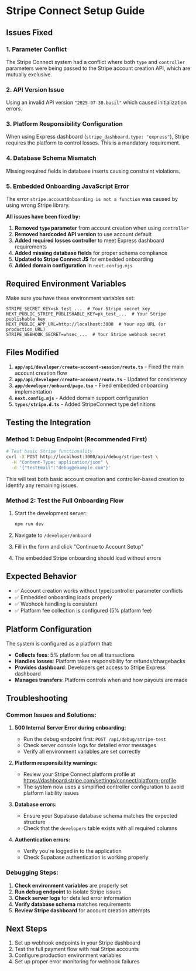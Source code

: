 # Stripe Connect Setup Guide

## Issues Fixed

### 1. Parameter Conflict
The Stripe Connect system had a conflict where both `type` and `controller` parameters were being passed to the Stripe account creation API, which are mutually exclusive.

### 2. API Version Issue  
Using an invalid API version `"2025-07-30.basil"` which caused initialization errors.

### 3. Platform Responsibility Configuration
When using Express dashboard (`stripe_dashboard.type: "express"`), Stripe requires the platform to control losses. This is a mandatory requirement.

### 4. Database Schema Mismatch
Missing required fields in database inserts causing constraint violations.

### 5. Embedded Onboarding JavaScript Error
The error `stripe.accountOnboarding is not a function` was caused by using wrong Stripe library.

**All issues have been fixed by:**
1. **Removed `type` parameter** from account creation when using `controller`
2. **Removed hardcoded API version** to use account default
3. **Added required losses controller** to meet Express dashboard requirements
4. **Added missing database fields** for proper schema compliance
5. **Updated to Stripe Connect JS** for embedded onboarding
6. **Added domain configuration** in `next.config.mjs`

## Required Environment Variables

Make sure you have these environment variables set:

```env
STRIPE_SECRET_KEY=sk_test_...  # Your Stripe secret key
NEXT_PUBLIC_STRIPE_PUBLISHABLE_KEY=pk_test_...  # Your Stripe publishable key
NEXT_PUBLIC_APP_URL=http://localhost:3000  # Your app URL (or production URL)
STRIPE_WEBHOOK_SECRET=whsec_...  # Your Stripe webhook secret
```

## Files Modified

1. **`app/api/developer/create-account-session/route.ts`** - Fixed the main account creation flow
2. **`app/api/developer/create-account/route.ts`** - Updated for consistency  
3. **`app/developer/onboard/page.tsx`** - Fixed embedded onboarding implementation
4. **`next.config.mjs`** - Added domain support configuration
5. **`types/stripe.d.ts`** - Added StripeConnect type definitions

## Testing the Integration

### Method 1: Debug Endpoint (Recommended First)

```bash
# Test basic Stripe functionality
curl -X POST http://localhost:3000/api/debug/stripe-test \
  -H "Content-Type: application/json" \
  -d '{"testEmail":"debug@example.com"}'
```

This will test both basic account creation and controller-based creation to identify any remaining issues.

### Method 2: Test the Full Onboarding Flow

1. Start the development server:
   ```bash
   npm run dev
   ```

2. Navigate to `/developer/onboard`

3. Fill in the form and click "Continue to Account Setup"

4. The embedded Stripe onboarding should load without errors

## Expected Behavior

- ✅ Account creation works without type/controller parameter conflicts
- ✅ Embedded onboarding loads properly
- ✅ Webhook handling is consistent
- ✅ Platform fee collection is configured (5% platform fee)

## Platform Configuration

The system is configured as a platform that:

- **Collects fees**: 5% platform fee on all transactions
- **Handles losses**: Platform takes responsibility for refunds/chargebacks  
- **Provides dashboard**: Developers get access to Stripe Express dashboard
- **Manages transfers**: Platform controls when and how payouts are made

## Troubleshooting

### Common Issues and Solutions:

1. **500 Internal Server Error during onboarding:**
   - Run the debug endpoint first: `POST /api/debug/stripe-test`
   - Check server console logs for detailed error messages
   - Verify all environment variables are set correctly

2. **Platform responsibility warnings:**
   - Review your Stripe Connect platform profile at https://dashboard.stripe.com/settings/connect/platform-profile
   - The system now uses a simplified controller configuration to avoid platform liability issues

3. **Database errors:**
   - Ensure your Supabase database schema matches the expected structure
   - Check that the `developers` table exists with all required columns

4. **Authentication errors:**
   - Verify you're logged in to the application
   - Check Supabase authentication is working properly

### Debugging Steps:
1. **Check environment variables** are properly set
2. **Run debug endpoint** to isolate Stripe issues  
3. **Check server logs** for detailed error information
4. **Verify database schema** matches requirements
5. **Review Stripe dashboard** for account creation attempts

## Next Steps

1. Set up webhook endpoints in your Stripe dashboard
2. Test the full payment flow with real Stripe accounts
3. Configure production environment variables
4. Set up proper error monitoring for webhook failures




